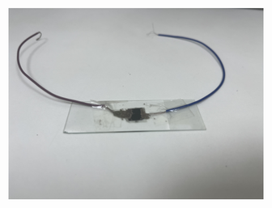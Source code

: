 ![image alt](https://github.com/sanasayeeda142003/PROJ3999-V3/blob/8265261ea0f1f25c2718f83ed76bfd3d2d037b09/IMG_1231.jpeg)
